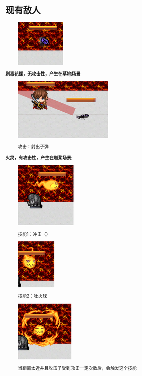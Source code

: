 # 现有敌人

<figure><img src="../.gitbook/assets/image (1) (1).png" alt=""><figcaption></figcaption></figure>

**剧毒花蝶，无攻击性，产生在草地场景**

<figure><img src="../.gitbook/assets/image (2) (1).png" alt=""><figcaption><p>攻击：射出子弹</p></figcaption></figure>

**火灵，有攻击性，产生在岩浆场景**

<figure><img src="../.gitbook/assets/image (3).png" alt=""><figcaption><p>技能1：冲击（）</p></figcaption></figure>

<figure><img src="../.gitbook/assets/image (4).png" alt=""><figcaption><p>技能2：吐火球</p></figcaption></figure>

<figure><img src="../.gitbook/assets/image (5).png" alt=""><figcaption><p>当距离太近并且攻击了受到攻击一定次数后，会触发这个技能</p></figcaption></figure>

